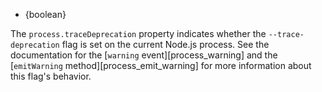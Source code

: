 <!-- YAML
added: v0.8.0
-->

* {boolean}

The `process.traceDeprecation` property indicates whether the
`--trace-deprecation` flag is set on the current Node.js process. See the
documentation for the [`warning` event][process_warning] and the
[`emitWarning` method][process_emit_warning] for more information about this
flag's behavior.

